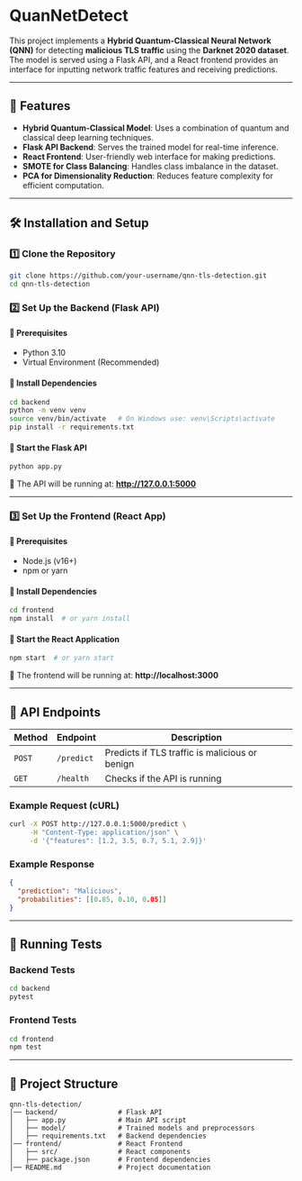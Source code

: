 # QuanNetDetect

This project implements a **Hybrid Quantum-Classical Neural Network (QNN)** for detecting **malicious TLS traffic** using the **Darknet 2020 dataset**. The model is served using a Flask API, and a React frontend provides an interface for inputting network traffic features and receiving predictions.

---

## **🚀 Features**

- **Hybrid Quantum-Classical Model**: Uses a combination of quantum and classical deep learning techniques.
- **Flask API Backend**: Serves the trained model for real-time inference.
- **React Frontend**: User-friendly web interface for making predictions.
- **SMOTE for Class Balancing**: Handles class imbalance in the dataset.
- **PCA for Dimensionality Reduction**: Reduces feature complexity for efficient computation.

---

## **🛠️ Installation and Setup**

### **1️⃣ Clone the Repository**
```bash
git clone https://github.com/your-username/qnn-tls-detection.git
cd qnn-tls-detection
```

### **2️⃣ Set Up the Backend (Flask API)**
#### **📌 Prerequisites**
- Python 3.10
- Virtual Environment (Recommended)

#### **📌 Install Dependencies**
```bash
cd backend
python -m venv venv
source venv/bin/activate   # On Windows use: venv\Scripts\activate
pip install -r requirements.txt
```

#### **📌 Start the Flask API**
```bash
python app.py
```

🚀 The API will be running at: **http://127.0.0.1:5000**

---

### **3️⃣ Set Up the Frontend (React App)**
#### **📌 Prerequisites**
- Node.js (v16+)
- npm or yarn

#### **📌 Install Dependencies**
```bash
cd frontend
npm install  # or yarn install
```

#### **📌 Start the React Application**
```bash
npm start  # or yarn start
```

🚀 The frontend will be running at: **http://localhost:3000**

---

## **🔧 API Endpoints**

| Method | Endpoint        | Description                                      |
|--------|----------------|--------------------------------------------------|
| `POST` | `/predict`     | Predicts if TLS traffic is malicious or benign |
| `GET`  | `/health`      | Checks if the API is running                    |

### **Example Request (cURL)**
```bash
curl -X POST http://127.0.0.1:5000/predict \
     -H "Content-Type: application/json" \
     -d '{"features": [1.2, 3.5, 0.7, 5.1, 2.9]}'
```

### **Example Response**
```json
{
  "prediction": "Malicious",
  "probabilities": [[0.85, 0.10, 0.05]]
}
```

---

## **🧪 Running Tests**

### **Backend Tests**
```bash
cd backend
pytest
```

### **Frontend Tests**
```bash
cd frontend
npm test
```

---

## **📂 Project Structure**
```
qnn-tls-detection/
│── backend/               # Flask API
│   ├── app.py             # Main API script
│   ├── model/             # Trained models and preprocessors
│   ├── requirements.txt   # Backend dependencies
│── frontend/              # React Frontend
│   ├── src/               # React components
│   ├── package.json       # Frontend dependencies
│── README.md              # Project documentation
```